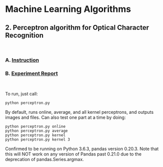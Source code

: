 # Machine Learning Algorithms
## 2. Perceptron algorithm for Optical Character Recognition
&nbsp;

### A. [Instruction](https://github.com/csdankim/ML_Algorithms/blob/master/PA2_Perceptron/PA2_Perceptron.pdf)
### B. [Experiment Report](https://github.com/csdankim/ML_Algorithms/blob/master/PA2_Perceptron/CS534_PA2_Report.pdf)
&nbsp;

To run, just call:

```
python perceptron.py
```

By default, runs online, average, and all kernel perceptrons, and outputs images and files. Can also test one part at a time by doing:

```
python perceptron.py online
python perceptron.py average
python perceptron.py kernel
python perceptron.py kernel 3
```

Confirmed to be running on Python 3.6.3, pandas version 0.20.3. Note that this will NOT work on any version of Pandas past 0.21.0 due to the deprecation of pandas.Series.argmax.
